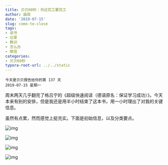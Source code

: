 ```yaml
---
title: 贝贝60秒：邻近完工要完工
author: 曲政
date: '2019-07-15'
slug: come-to-close
tags:
- 读书
- 记录
- 教训
- 怎么办
- 微信
categories:
- 贝贝60秒
typora-root-url: ../../static
---
```


```
今天是贝贝报告给你的第 137 天
2019-07-15 星期一
```

周末两天几乎翻完了格吕宁的《超级快速阅读（德语原名：保证学习成功）》。今天本来有别的安排，但是我还是用半小时结束了这本书，用一小时理出了对我的关键信息。

虽然有点累，然而感觉上挺充实。下面是初始信息，以及分类要点。

![img](/images/2019-07-15-%E8%B4%9D%E8%B4%9D60%E7%A7%92%EF%BC%9A%E9%82%BB%E8%BF%91%E5%AE%8C%E5%B7%A5%E8%A6%81%E5%AE%8C%E5%B7%A5/640-20200416101018341.jpeg)

![img](/images/2019-07-15-%E8%B4%9D%E8%B4%9D60%E7%A7%92%EF%BC%9A%E9%82%BB%E8%BF%91%E5%AE%8C%E5%B7%A5%E8%A6%81%E5%AE%8C%E5%B7%A5/640-20200416101018364.jpeg)

![img](/images/2019-07-15-%E8%B4%9D%E8%B4%9D60%E7%A7%92%EF%BC%9A%E9%82%BB%E8%BF%91%E5%AE%8C%E5%B7%A5%E8%A6%81%E5%AE%8C%E5%B7%A5/640-20200416101018377.jpeg)

![img](/images/2019-07-15-%E8%B4%9D%E8%B4%9D60%E7%A7%92%EF%BC%9A%E9%82%BB%E8%BF%91%E5%AE%8C%E5%B7%A5%E8%A6%81%E5%AE%8C%E5%B7%A5/640-20200416101018397.jpeg)